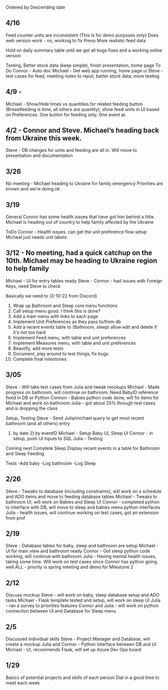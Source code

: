 Ordered by Descending date

## 4/16
Feed counter units are inconsistent (This is for demo purposes only)
Does web version work - no, working to fix
Preso
More realistic feed data

Hold on daily summary table until we get all bugs fixes and a working online version

Testing, Better stock data (keep simple), finish presentation, home page
To Do
Connor - Auto doc 
Michael - Get web app running, home page ui
Steve - test cases for feed, meeting notes to repot, better stock data, more testing

## 4/9 - 
Michael - Show/Hide times vs quantities for related feeding button (Breastfeeding is time, all others are quantity), show feed units in UI based on Preferences. One button for feeding only. One event at.

## 4/2 - Connor and Steve. Michael’s heading back from Ukraine this week.
Steve - DB changes for units and feeding are all in. Will move to presentation and documentation

## 3/26
No meeting - Michael heading to Ukraine for family emergency
Priorities are known and we’re doing ok

## 3/19
General
Connor has some health issues that have got him behind a little.
Michael is heading out of country to help family affected by the Ukraine

ToDo
Connor - Health issues. can get the unit preference flow setup
Micheal just needs unit labels

## 3/12 - No meeting, had a quick catchup on the 10th. Michael may be heading to Ukraine region to help family
Michael - UI for entry tables ready
Steve - 
Connor - had issues with Foreign Keys, need Steve to check

Basically we need to (3-10-22 from Discord)
1) Wrap up Bathroom and Sleep core menu functions
2) Call setup menu good. I think this is done?
3) Add a main menu with links to each page
4) Implement Unit Preferences as they pass to/from db
5) Add a recent events table to (Bathroom, sleep) allow edit and delete if it's not too hard
6) Implement Feed menu, with table and unit preferences
7) Implement Measures menu, with table and unit preferences
8) Beautify, add more tests
9) Document, play around to test things, fix bugs
10) Complete final milestones


## 3/05
Steve - Will take test cases from Julia and tweak mockups
Michael - Made progress on bathroom, will continue on bathroom. Need BabyID reference fixed in DB or Python
Connon - Babies python code done, will fix items for Michael and work on bathroom
Julia - got about 25% through test cases and is dropping the class

Setup, Testing
Steve - Send Julia/michael query to get most recent bathroom (and all others) entry 
1) by date 2) by eventID
Michael - Setup Baby UI, Sleep UI
Connor - in setup, push UI inputs to SQL
Julia - Testing

Coming next
Complete Sleep
Display recent events in a table for Bathroom and Sleep
Feeding

Tests
-Add baby
-Log bathroom
-Log Sleep


## 2/26
Steve - Tweaks to database (including constraints), will work on a schedule and ADO items and move to feeding database tables
Michael - Tweaks to bathroom UI, will work on Babies and Sleep UI
Connor - completed python to interface with DB, will move to sleep and babies menu python interfaces
Julia - health issues, will continue working on test cases, got an extension from prof

## 2/19
Steve - Database tables for baby, sleep and bathroom are setup
Michael - UI for main view and bathroom ready 
Connor - Got sleep python code working, will continue with bathroom
Julia - Having mental health issues, taking some time. Will work on test cases since Connor has python going well
ALL - priority is spring meeting and demo for Milestone 2

## 2/12
Discuss mockup
Steve - will work on baby, sleep database setup and ADO tasks
Michael - Flask template tested and setup, will work on sleep UI
Julia - ran a survey to priorities features
Connor and Julia - will work on python connection between UI and Database for Sleep menu

## 2/5
Discussed individual skills
Steve - Project Manager and Database, will create a mockup
Julia and Connor - Python interface between DB and UI
Michael - UI, recommends Flask, will set up Azure Dev Ops board 

## 1/29
Basics of potential projects and skills of each person
Dial in a good time to meet each week

